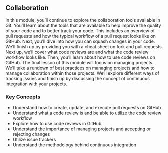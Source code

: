 ## Collaboration

In this module, you’ll continue to explore the collaboration tools available in Git. You’ll learn about the tools that are available to help improve the quality of your code and to better track your code. This includes an overview of pull requests and how the typical workflow of a pull request looks like on GitHub. Next, you’ll dive into how you can squash changes in your code. We’ll finish up by providing you with a cheat sheet on fork and pull requests. Next up, we’ll cover what code reviews are and what the code review workflow looks like. Then, you’ll learn about how to use code reviews on GitHub. The final lesson of this module will focus on managing projects. We’ll take a rundown of best practices on managing projects and how to manage collaboration within those projects. We’ll explore different ways of tracking issues and finish up by discussing the concept of continuous integration with your projects.

### Key Concepts

* Understand how to create, update, and execute pull requests on GitHub
* Understand what a code review is and be able to utilize the code review workflow
* Explore how to use code reviews in GitHub
* Understand the importance of managing projects and accepting or rejecting changes
* Utilize issue trackers
* Understand the methodology behind continuous integration